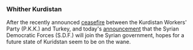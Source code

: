 ### Whither Kurdistan
After the recently announced [ceasefire](https://www.bbc.com/news/articles/cgkmg3kmmero) between the Kurdistan Workers' Party (P.K.K.) and Turkey, and today's [announcement](https://www.aljazeera.com/news/2025/3/10/syria-merges-kurdish-led-syrian-democratic-forces-into-state-institutions) that the Syrian Democratic Forces (S.D.F.) will join the Syrian government, hopes for a future state of Kuridstan seem to be on the wane.
